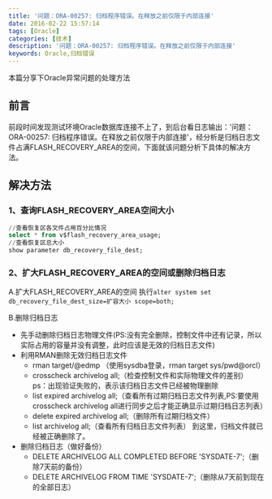 ```yaml
---
title: '问题：ORA-00257: 归档程序错误。在释放之前仅限于内部连接'
date: 2016-02-22 15:57:14
tags: [Oracle]
categories: [技术]
description: '问题：ORA-00257: 归档程序错误。在释放之前仅限于内部连接'
keywords: Oracle,归档错误
---
```

本篇分享下Oracle异常问题的处理方法
<!--more-->
## 前言
前段时间发现测试环境Oracle数据库连接不上了，到后台看日志输出：'问题：ORA-00257: 归档程序错误。在释放之前仅限于内部连接'，经分析是归档日志文件占满FLASH_RECOVERY_AREA的空间，下面就该问题分析下具体的解决方法。

## 解决方法
### 1、查询FLASH_RECOVERY_AREA空间大小
~~~ sql
//查看恢复区各文件占用百分比情况
select * from v$flash_recovery_area_usage;
//查看恢复区总大小
show parameter db_recovery_file_dest;
~~~

### 2、扩大FLASH_RECOVERY_AREA的空间或删除归档日志
A.扩大FLASH_RECOVERY_AREA的空间
执行`alter system set db_recovery_file_dest_size=扩容大小 scope=both; `

B.删除归档日志



* 先手动删除归档日志物理文件(PS:没有完全删除，控制文件中还有记录，所以实际占用的容量并没有调整，此时应该是无效的归档日志文件)
* 利用RMAN删除无效归档日志文件
	* rman target/@edmp （使用sysdba登录，rman target sys/pwd@orcl）
	* crosscheck archivelog all;（检查控制文件和实际物理文件的差别）
	  ps：出现验证失败的，表示该归档日志文件已经被物理删除
	* list expired archivelog all;（查看所有过期归档日志文件列表,PS:要使用crosscheck archivelog all进行同步之后才能正确显示过期归档日志列表）
	* delete expired archivelog all;（删除所有过期归档文件）
	* list archivelog all;（查看所有归档日志文件列表）
	到这里，归档文件就已经被正确删除了。
* 删除归档日志（做好备份）
	* DELETE ARCHIVELOG ALL COMPLETED BEFORE 'SYSDATE-7';（删除7天前的备份）
	* DELETE ARCHIVELOG FROM TIME 'SYSDATE-7';（删除从7天前到现在的全部日志）